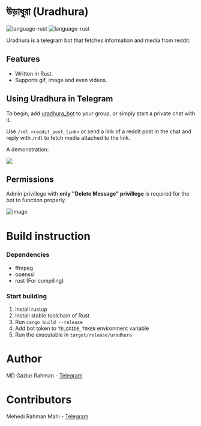 # উড়াধুরা (Uradhura)

![language-rust](https://img.shields.io/badge/Language-Rust-orange)
![language-rust](https://img.shields.io/badge/Platform-Telegram-blue)

Uradhura is a telegram bot that fetches information and media from reddit.

## Features
- Written in Rust.
- Supports gif, image and even videos.

## Using Uradhura in Telegram

To begin, add [uradhura_bot](https://t.me/uradhura_bot) to your group, or simply start a private chat with it.

Use `/rdl <reddit_post_link>` or send a link of a reddit post in the chat and reply with `/rdl` to fetch media attached to the link. 

A demonstration:

![](https://github.com/mehedirm6244/uradhura/blob/main/assets/uradhura_bot.gif)

## Permissions

Admin privillege with **only "Delete Message" privillege** is required for the bot to function properly.

![image](https://user-images.githubusercontent.com/63340482/160439196-f7aedae9-4b4d-4e59-9c94-e66e6eb986a4.png)


# Build instruction

### Dependencies
- ffmpeg
- openssl
- rust (For compiling)

### Start building

1. Install rustup
2. Install stable toolchain of Rust
3. Run `cargo build --release`
4. Add bot token to `TELOXIDE_TOKEN` environment variable
4. Run the executable in `target/release/uradhura`

# Author

MD Gaziur Rahman - [Telegram](https://t.me/mdgaziur001)

# Contributors

Mehedi Rahman Mahi - [Telegram](https://t.me/mehedirm)
